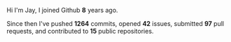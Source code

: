 Hi I'm Jay, I joined Github **8** years ago.

Since then I've pushed **1264** commits, opened **42** issues, submitted **97** pull requests, and contributed to **15** public repositories.
